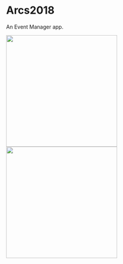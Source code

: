 # Arcs2018
An Event Manager app.


<img  src="https://drive.google.com/uc?export=view&id=1SHJMoIgxR6BgVNcuKuHxuY44JkGDAAya" width="300" style="display:inline-block">
<img  src="https://drive.google.com/uc?export=view&id=1rtFa6vVLmyEbClxV7ugFPp0XUjxq3Zgj" width="300">


